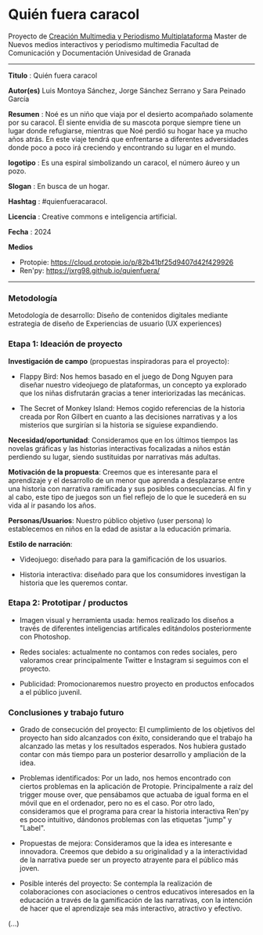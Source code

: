 # Quién fuera caracol  

Proyecto de [Creación Multimedia y Periodismo Multiplataforma](https://github.com/mgea/PeriodismoMultimedia)
Master de Nuevos medios interactivos y periodismo multimedia
Facultad de Comunicación y Documentación
Univesidad de Granada  

----


**Titulo** : Quién fuera caracol

**Autor(es)** Luis Montoya Sánchez, Jorge Sánchez Serrano y Sara Peinado García

**Resumen** : Noé es un niño que viaja por el desierto acompañado solamente por su caracol. Él siente envidia de su mascota porque siempre tiene un lugar donde refugiarse, mientras que Noé perdió su hogar hace ya mucho años atrás. En este viaje tendrá que enfrentarse a diferentes adversidades donde poco a poco irá creciendo y encontrando su lugar en el mundo.

**logotipo** : Es una espiral simbolizando un caracol, el número áureo y un pozo.

**Slogan** : En busca de un hogar.

**Hashtag** : #quienfueracaracol.

**Licencia** : Creative commons e inteligencia artificial.

**Fecha** : 2024

**Medios** 

* Protopie: https://cloud.protopie.io/p/82b41bf25d9407d42f429926
* Ren'py: https://jxrg98.github.io/quienfuera/


--- 

### Metodología

Metodología de desarrollo: Diseño de contenidos digitales mediante estrategia de diseño de Experiencias de usuario (UX experiences) 

### Etapa 1: Ideación de proyecto 

**Investigación de campo** (propuestas inspiradoras para el proyecto):

* Flappy Bird: Nos hemos basado en el juego de Dong Nguyen para diseñar nuestro videojuego de plataformas, un concepto ya explorado que los niñas disfrutarán gracias a tener interiorizadas las mecánicas.

* The Secret of Monkey Island: Hemos cogido referencias de la historia creada por Ron Gilbert en cuanto a las decisiones narrativas y a los misterios que surgirían si la historia se siguiese expandiendo.


**Necesidad/oportunidad**: Consideramos que en los últimos tiempos las novelas gráficas y las historias interactivas focalizadas a niños están perdiendo su lugar, siendo sustituidas por narrativas más adultas.


**Motivación de la propuesta**: Creemos que es interesante para el aprendizaje y el desarrollo de un menor que aprenda a desplazarse entre una historia con narrativa ramificada y sus posibles consecuencias. Al fin y al cabo, este tipo de juegos son un fiel reflejo de lo que le sucederá en su vida al ir pasando los años.


**Personas/Usuarios**: Nuestro público objetivo (user persona) lo establecemos en niños en la edad de asistar a la educación primaria.

**Estilo de narración**:

* Videojuego: diseñado para para la gamificación de los usuarios.
  
* Historia interactiva: diseñado para que los consumidores investigan la historia que les queremos contar.



### Etapa 2: Prototipar / productos 

* Imagen visual y herramienta usada: hemos realizado los diseños a través de diferentes inteligencias artificales editándolos posteriormente con Photoshop.

* Redes sociales: actualmente no contamos con redes sociales, pero valoramos crear principalmente Twitter e Instagram si seguimos con el proyecto.

* Publicidad: Promocionaremos nuestro proyecto en productos enfocados a el público juvenil. 


### Conclusiones y trabajo futuro


* Grado de consecución del proyecto: El cumplimiento de los objetivos del proyecto han sido alcanzados con éxito, considerando que el trabajo ha alcanzado las metas y los resultados esperados. Nos hubiera gustado contar con más tiempo para un posterior desarrollo y ampliación de la idea.

* Problemas identificados: Por un lado, nos hemos encontrado con ciertos problemas en la aplicación de Protopie. Principalmente a raíz del trigger mouse over, que pensábamos que actuaba de igual forma en el móvil que en el ordenador, pero no es el caso. Por otro lado, consideramos que el programa para crear la historia interactiva Ren'py es poco intuitivo, dándonos problemas con las etiquetas "jump" y "Label".

* Propuestas de mejora: Consideramos que la idea es interesante e innovadora. Creemos que debido a su originalidad y a la interactividad de la narrativa puede ser un proyecto atrayente para el público más joven.

* Posible interés del proyecto: Se contempla la realización de colaboraciones con asociaciones o centros educativos interesados en la educación a través de la gamificación de las narrativas, con la intención de hacer que el aprendizaje sea más interactivo, atractivo y efectivo.


(...)

